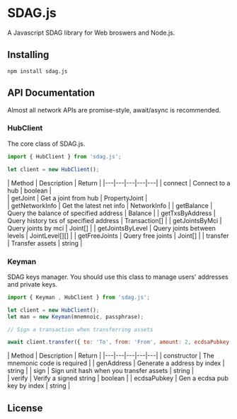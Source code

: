 # SDAG.js

A Javascript SDAG library for Web broswers and Node.js.

## Installing

```
npm install sdag.js
```

## API Documentation

Almost all network APIs are promise-style, await/async is recommended.

### HubClient

The core class of SDAG.js.

```javascript
import { HubClient } from 'sdag.js';

let client = new HubClient();
```

| Method | Description | Return | 
|---|---|---|---|---|
|  connect | Connect to a hub | boolean |  
| getJoint  | Get a joint from hub  | PropertyJoint  |   
|  getNetworkInfo | Get the latest net info  | NetworkInfo  | 
| getBalance | Query the balance of specified address | Balance |
| getTxsByAddress | Query history txs of specified address | Transaction[] |
| getJointsByMci | Query joints by mci | Joint[] |
| getJointsByLevel | Query joints between levels | JointLevel[][] |
| getFreeJoints | Query free joints | Joint[] |
| transfer | Transfer assets | string |

### Keyman

SDAG keys manager. You should use this class to manage users' addresses and private keys.

```javascript
import { Keyman , HubClient } from 'sdag.js';

let client = new HubClient();
let man = new Keyman(mnemnoic, passphrase);

// Sign a transaction when transferring assets

await client.transfer({ to: 'To', from: 'From', amount: 2, ecdsaPubkey: man.mainEcdsaPubKey }, (hash) => man.sign(hash));

```

| Method | Description | Return |
|---|---|---|---|---|
|  constructor | The mnemonic code is required | 
| genAddress  | Generate a address by index  | string |
|  sign | Sign unit hash when you transfer assets  | string  |  
| verify | Verify a signed string | boolean |
| ecdsaPubkey | Gen a ecdsa pub key by index | string |

## License
